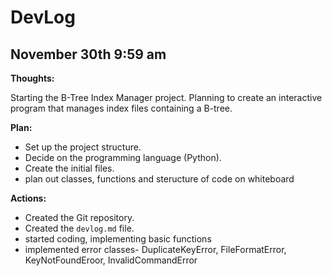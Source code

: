 # DevLog

## November 30th 9:59 am

**Thoughts:**

Starting the B-Tree Index Manager project. Planning to create an interactive program that manages index files containing a B-tree.

**Plan:**

- Set up the project structure.
- Decide on the programming language (Python).
- Create the initial files.
- plan out classes, functions and steructure of code on whiteboard

**Actions:**

- Created the Git repository.
- Created the `devlog.md` file.
- started coding, implementing basic functions
- implemented error classes- DuplicateKeyError, FileFormatError, KeyNotFoundEroor, InvalidCommandError

